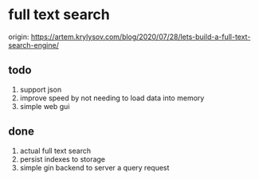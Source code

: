 # full text search
origin: https://artem.krylysov.com/blog/2020/07/28/lets-build-a-full-text-search-engine/

## todo
1. support json
2. improve speed by not needing to load data into memory
3. simple web gui


## done
1. actual full text search 
2. persist indexes to storage
3. simple gin backend to server a query request
